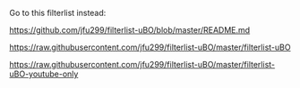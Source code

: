 Go to this filterlist instead:

https://github.com/jfu299/filterlist-uBO/blob/master/README.md

https://raw.githubusercontent.com/jfu299/filterlist-uBO/master/filterlist-uBO

https://raw.githubusercontent.com/jfu299/filterlist-uBO/master/filterlist-uBO-youtube-only
